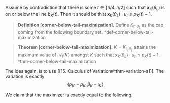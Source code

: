 

Assume by contradiction that there is some $t \in [\pi/4, \pi/2]$ such that $\mathbf{x}_K(\theta_L)$ is on or below the line $b_K(t)$. Then it should be that $\mathbf{x}_K(\theta_L) \cdot u_t \leq p_K(t) - 1$.

> __Definition [corner-below-tail-maximization].__ Define $K_{t, \theta_L}$ as the cap coming from the following boundary set. ^def-corner-below-tail-maximization



> __Theorem [corner-below-tail-maximization].__ $K = K_{t, \theta_L}$ attains the maximum value of $\mathcal{A}_1(K)$ amongst $K$ such that $\mathbf{x}_K(\theta_L) \cdot u_t \leq p_K(t) - 1$. ^thm-corner-below-tail-maximization

The idea again, is to use [[15. Calculus of Variation#^thm-variation-a1]]. The variation is exactly 
$$
\left< p_{K'} - p_K, \beta_K - \iota_K \right> 
$$



We claim that the maximizer is exactly equal to the following.